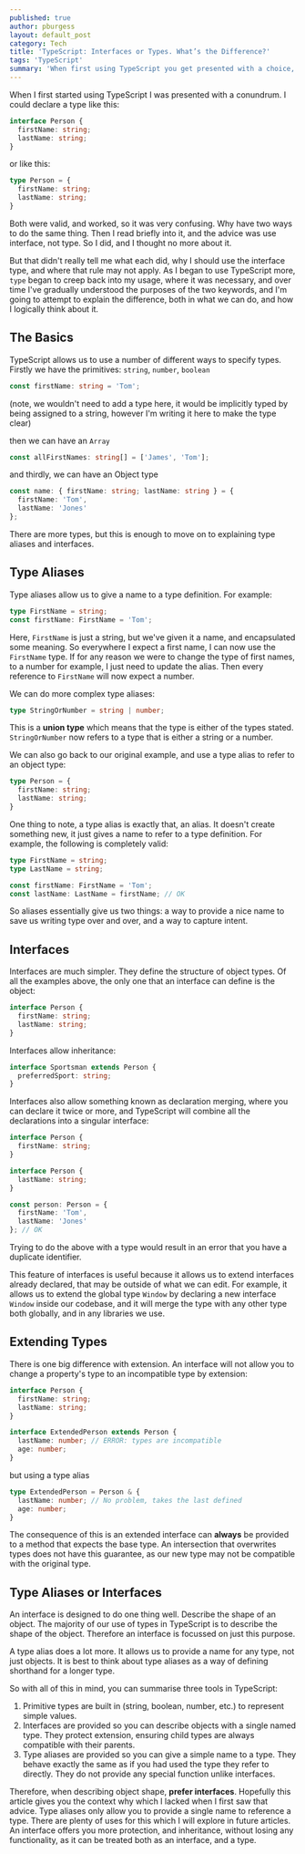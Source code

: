```yaml
---
published: true
author: pburgess
layout: default_post
category: Tech
title: 'TypeScript: Interfaces or Types. What’s the Difference?'
tags: 'TypeScript'
summary: 'When first using TypeScript you get presented with a choice, do I represent that with an interface or a type alias? In this article I explain the differences and why and when you should choose one over the other.'
---
```


When I first started using TypeScript I was presented with a conundrum. I could declare a type like this:

~~~typescript
interface Person {
  firstName: string;
  lastName: string;
}
~~~

or like this:

~~~typescript
type Person = {
  firstName: string;
  lastName: string;
}
~~~

Both were valid, and worked, so it was very confusing. Why have two ways to do the same thing. Then I read briefly into it, and the advice was use interface, not type. So I did, and I thought no more about it.

But that didn't really tell me what each did, why I should use the interface type, and where that rule may not apply. As I began to use TypeScript more, `type` began to creep back into my usage, where it was necessary, and over time I've gradually understood the purposes of the two keywords, and I'm going to attempt to explain the difference, both in what we can do, and how I logically think about it.

## The Basics

TypeScript allows us to use a number of different ways to specify types. Firstly we have the primitives: `string`, `number`, `boolean`

~~~typescript
const firstName: string = 'Tom';
~~~

(note, we wouldn't need to add a type here, it would be implicitly typed by being assigned to a string, however I'm writing it here to make the type clear)

then we can have an `Array`

~~~typescript
const allFirstNames: string[] = ['James', 'Tom'];
~~~

and thirdly, we can have an Object type

~~~typescript
const name: { firstName: string; lastName: string } = { 
  firstName: 'Tom',
  lastName: 'Jones'
};
~~~

There are more types, but this is enough to move on to explaining type aliases and interfaces.

## Type Aliases

Type aliases allow us to give a name to a type definition. For example:

~~~typescript
type FirstName = string;
const firstName: FirstName = 'Tom';
~~~

Here, `FirstName` is just a string, but we've given it a name, and encapsulated some meaning. So everywhere I expect a first name, I can now use the `FirstName` type. If for any reason we were to change the type of first names, to a number for example, I just need to update the alias. Then every reference to `FirstName` will now expect a number.

We can do more complex type aliases:

~~~typescript
type StringOrNumber = string | number;
~~~

This is a **union type** which means that the type is either of the types stated. `StringOrNumber` now refers to a type that is either a string or a number.

We can also go back to our original example, and use a type alias to refer to an object type:

~~~typescript
type Person = {
  firstName: string;
  lastName: string;
}
~~~

One thing to note, a type alias is exactly that, an alias. It doesn't create something new, it just gives a name to refer to a type definition. For example, the following is completely valid:

~~~typescript
type FirstName = string;
type LastName = string;

const firstName: FirstName = 'Tom';
const lastName: LastName = firstName; // OK
~~~

So aliases essentially give us two things: a way to provide a nice name to save us writing type over and over, and a way to capture intent.

## Interfaces

Interfaces are much simpler. They define the structure of object types. Of all the examples above, the only one that an interface can define is the object:

~~~typescript
interface Person {
  firstName: string;
  lastName: string;
}
~~~

Interfaces allow inheritance:

~~~typescript
interface Sportsman extends Person {
  preferredSport: string;
}
~~~

Interfaces also allow something known as declaration merging, where you can declare it twice or more, and TypeScript will combine all the declarations into a singular interface:

~~~typescript
interface Person {
  firstName: string;
}

interface Person {
  lastName: string;
}

const person: Person = {
  firstName: 'Tom',
  lastName: 'Jones'
}; // OK
~~~

Trying to do the above with a type would result in an error that you have a duplicate identifier.

This feature of interfaces is useful because it allows us to extend interfaces already declared, that may be outside of what we can edit. For example, it allows us to extend the global type `Window` by declaring a new interface `Window` inside our codebase, and it will merge the type with any other type both globally, and in any libraries we use.

## Extending Types
There is one big difference with extension. An interface will not allow you to change a property's type to an incompatible type by extension:

~~~typescript
interface Person {
  firstName: string;
  lastName: string;
}

interface ExtendedPerson extends Person {
  lastName: number; // ERROR: types are incompatible
  age: number;
}
~~~

but using a type alias

~~~typescript
type ExtendedPerson = Person & {
  lastName: number; // No problem, takes the last defined
  age: number;
}
~~~

The consequence of this is an extended interface can **always** be provided to a method that expects the base type. An intersection that overwrites types does not have this guarantee, as our new type may not be compatible with the original type.

## Type Aliases or Interfaces

An interface is designed to do one thing well. Describe the shape of an object. The majority of our use of types in TypeScript is to describe the shape of the object. Therefore an interface is focussed on just this purpose.

A type alias does a lot more. It allows us to provide a name for any type, not just objects. It is best to think about type aliases as a way of defining shorthand for a longer type.

So with all of this in mind, you can summarise three tools in TypeScript:

1. Primitive types are built in (string, boolean, number, etc.) to represent simple values.
2. Interfaces are provided so you can describe objects with a single named type. They protect extension, ensuring child types are always compatible with their parents.
3. Type aliases are provided so you can give a simple name to a type. They behave exactly the same as if you had used the type they refer to directly. They do not provide any special function unlike interfaces.

Therefore, when describing object shape, **prefer interfaces**. Hopefully this article gives you the context why which I lacked when I first saw that advice. Type aliases only allow you to provide a single name to reference a type. There are plenty of uses for this which I will explore in future articles. An interface offers you more protection, and inheritance, without losing any functionality, as it can be treated both as an interface, and a type.